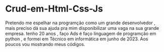 # Crud-em-Html-Css-Js
Pretendo me espelhar na programção como um grande desenvolvedor , mais preciso dá sua ajuda pra mim disponibilizar uma vaga na sua grande empresa.
tenho 20 anos , faço Ads é faço linguagem de programção em python , e formei em Técnico em informática em junho de 2023.
Aos poucos vou mostrando meus códigos.
